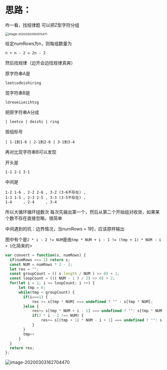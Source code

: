 # 思路：
咋一看，找规律题
可以把Z型字符分组

<img src="C:\Users\Max\AppData\Roaming\Typora\typora-user-images\image-20200303163313471.png" alt="image-20200303163313471" style="zoom: 67%;" />

给定numRows为n，则每组数量为

```
n + n - 2 = 2n - 2
```
然后找规律（边开会边找规律真爽）

原字符串A是


```
leetcodeishiring
```


现字符串B是


```
ldreoeiiecihtsg
```


把原字符串A分成 

```
| leetco | deishi | ring
```
按组标号

```
| 1-1到1-6 | 2-1到2-6 | 3-1到3-4
```
再对比现字符串B可以发现

开头是


```
1-1 2-1 3-1
```

中间是

```
1-2 1-6 , 2-2 2-6 , 3-2 (3-6不存在) ,
1-3 1-5 , 2-3 2-5 , 3-3 (3-5不存在) ,
1-4     , 2-4     , 3-4
```

所以大循环循环组数次
每次先输出第一个，然后从第二个开始组对收敛，如果某个数不存在直接忽略，很简单



中间遇到的坑：边界情况，当numRows = 1时，应该原样输出



图中有个是`2 * i - 2 != NUM`是由`tmp * NUM + i - 1 != (tmp + 1) * NUM - i + 1`化简来的> 

```javascript
var convert = function(s, numRows) {
  if(numRows === 1) return s;
  const NUM = numRows * 2 - 2;
  let res = "";
  const groupCount = (( s.length / NUM ) >> 0) + 1; 
  const loopCount = ((( NUM - 1 ) / 2) >> 0) + 2; 
  for(let i = 1; i <= loopCount; i ++) {
      let tmp = 0;
      while(tmp < groupCount) {
        if(i===1) {
            res += s[tmp * NUM] === undefined ? "" : s[tmp * NUM];
        }else {
            res+= s[tmp * NUM + i - 1] === undefined ? "": s[tmp * NUM + i - 1];
            if(2 * i - 2 !== NUM) {
                res+= s[(tmp + 1) * NUM - i + 1] === undefined ? "": s[(tmp + 1) * NUM - i + 1];
            }
        }
        tmp++
      }
  }
  return res;
};
```

![image-20200303162704470](C:\Users\Max\AppData\Roaming\Typora\typora-user-images\image-20200303162704470.png)